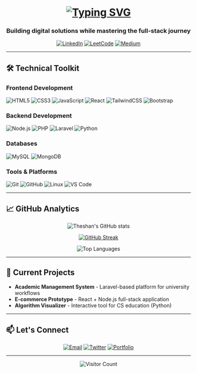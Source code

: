 <h1 align="center"> 
  <a href="https://git.io/typing-svg">
    <img src="https://readme-typing-svg.demolab.com?font=Fira+Code&weight=600&size=28&duration=4000&pause=1000&color=5C7AFF&center=true&vCenter=true&width=500&lines=Hi+%F0%9F%91%8B%2C+I'm+Theshan;Software+Engineering+Undergrad;Full-Stack+Developer;Open-Source+Enthusiast" alt="Typing SVG" />
  </a>
</h1>

<h3 align="center">Building digital solutions while mastering the full-stack journey</h3>

<div align="center">
  
[![LinkedIn](https://img.shields.io/badge/LinkedIn-0077B5?style=for-the-badge&logo=linkedin&logoColor=white)](https://www.linkedin.com/in/yourprofile)
[![LeetCode](https://img.shields.io/badge/-LeetCode-FFA116?style=for-the-badge&logo=LeetCode&logoColor=black)](https://leetcode.com/yourprofile)
[![Medium](https://img.shields.io/badge/Medium-12100E?style=for-the-badge&logo=medium&logoColor=white)](https://medium.com/@yourprofile)
  
</div>

---

## 🛠️ Technical Toolkit

### Frontend Development
![HTML5](https://img.shields.io/badge/html5-%23E34F26.svg?style=for-the-badge&logo=html5&logoColor=white)
![CSS3](https://img.shields.io/badge/css3-%231572B6.svg?style=for-the-badge&logo=css3&logoColor=white)
![JavaScript](https://img.shields.io/badge/javascript-%23323330.svg?style=for-the-badge&logo=javascript&logoColor=%23F7DF1E)
![React](https://img.shields.io/badge/react-%2320232a.svg?style=for-the-badge&logo=react&logoColor=%2361DAFB)
![TailwindCSS](https://img.shields.io/badge/tailwindcss-%2338B2AC.svg?style=for-the-badge&logo=tailwind-css&logoColor=white)
![Bootstrap](https://img.shields.io/badge/bootstrap-%23563D7C.svg?style=for-the-badge&logo=bootstrap&logoColor=white)

### Backend Development
![Node.js](https://img.shields.io/badge/node.js-6DA55F?style=for-the-badge&logo=node.js&logoColor=white)
![PHP](https://img.shields.io/badge/php-%23777BB4.svg?style=for-the-badge&logo=php&logoColor=white)
![Laravel](https://img.shields.io/badge/laravel-%23FF2D20.svg?style=for-the-badge&logo=laravel&logoColor=white)
![Python](https://img.shields.io/badge/python-3670A0?style=for-the-badge&logo=python&logoColor=ffdd54)

### Databases
![MySQL](https://img.shields.io/badge/mysql-%2300f.svg?style=for-the-badge&logo=mysql&logoColor=white)
![MongoDB](https://img.shields.io/badge/MongoDB-%234ea94b.svg?style=for-the-badge&logo=mongodb&logoColor=white)

### Tools & Platforms
![Git](https://img.shields.io/badge/git-%23F05033.svg?style=for-the-badge&logo=git&logoColor=white)
![GitHub](https://img.shields.io/badge/github-%23121011.svg?style=for-the-badge&logo=github&logoColor=white)
![Linux](https://img.shields.io/badge/Linux-FCC624?style=for-the-badge&logo=linux&logoColor=black)
![VS Code](https://img.shields.io/badge/VS%20Code-0078d7.svg?style=for-the-badge&logo=visual-studio-code&logoColor=white)

---

## 📈 GitHub Analytics

<div align="center">
  
![Theshan's GitHub stats](https://github-readme-stats.vercel.app/api?username=TheshanGeethanjan&show_icons=true&theme=radical&hide_border=true&bg_color=0d1117&title_color=5C7AFF&icon_color=5C7AFF&text_color=FFFFFF)

[![GitHub Streak](https://streak-stats.demolab.com?user=TheshanGeethanjan&theme=radical&hide_border=true&date_format=M%20j%5B%2C%20Y%5D&background=0D1117&ring=5C7AFF&fire=5C7AFF&currStreakNum=FFFFFF&sideNums=FFFFFF&currStreakLabel=FFFFFF&sideLabels=FFFFFF&dates=FFFFFF)](https://git.io/streak-stats)

![Top Languages](https://github-readme-stats.vercel.app/api/top-langs/?username=TheshanGeethanjan&layout=compact&theme=radical&hide_border=true&bg_color=0d1117&title_color=5C7AFF&text_color=FFFFFF)

</div>

---

## 🚀 Current Projects

- **Academic Management System** - Laravel-based platform for university workflows
- **E-commerce Prototype** - React + Node.js full-stack application
- **Algorithm Visualizer** - Interactive tool for CS education (Python)

---

## 📫 Let's Connect

<div align="center">

[![Email](https://img.shields.io/badge/Email-D14836?style=for-the-badge&logo=gmail&logoColor=white)](mailto:theshangeethanjana@gmail.com)
[![Twitter](https://img.shields.io/badge/Twitter-%231DA1F2.svg?style=for-the-badge&logo=Twitter&logoColor=white)](https://twitter.com/yourhandle)
[![Portfolio](https://img.shields.io/badge/Portfolio-%23000000.svg?style=for-the-badge&logo=firefox&logoColor=#FF7139)](https://yourportfolio.com)

</div>

---

<div align="center">
  
![Visitor Count](https://komarev.com/ghpvc/?username=TheshanGeethanjan&label=Profile%20Views&color=5C7AFF&style=flat)

</div>
